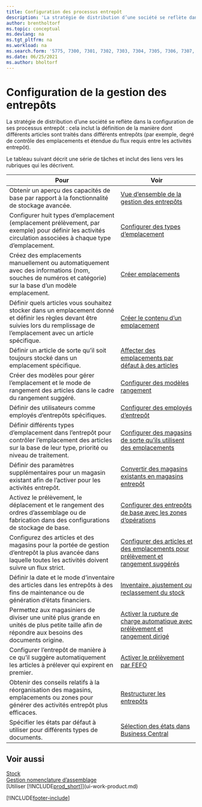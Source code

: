 ```yaml
---
title: Configuration des processus entrepôt
description: 'La stratégie de distribution d’une société se reflète dans la configuration de ses processus entrepôt, par exemple les emplacements d’entrepôt.'
author: brentholtorf
ms.topic: conceptual
ms.devlang: na
ms.tgt_pltfrm: na
ms.workload: na
ms.search.form: '5775, 7300, 7301, 7302, 7303, 7304, 7305, 7306, 7307, 7308, 7325, 7344, 7346, 7347, 7353, 7366'
ms.date: 06/25/2021
ms.author: bholtorf
---
```

# <a name="setting-up-warehouse-management"></a>Configuration de la gestion des entrepôts

La stratégie de distribution d’une société se reflète dans la configuration de ses processus entrepôt : cela inclut la définition de la manière dont différents articles sont traités dans différents entrepôts (par exemple, degré de contrôle des emplacements et étendue du flux requis entre les activités entrepôt).  

Le tableau suivant décrit une série de tâches et inclut des liens vers les rubriques qui les décrivent.  

|**Pour**|**Voir**|  
|------------|-------------|  
|Obtenir un aperçu des capacités de base par rapport à la fonctionnalité de stockage avancée.|[Vue d’ensemble de la gestion des entrepôts](design-details-warehouse-management.md)|  
|Configurer huit types d’emplacement (emplacement prélèvement, par exemple) pour définir les activités circulation associées à chaque type d’emplacement.|[Configurer des types d’emplacement](warehouse-how-to-set-up-bin-types.md)|  
|Créez des emplacements manuellement ou automatiquement avec des informations (nom, souches de numéros et catégorie) sur la base d’un modèle emplacement.|[Créer emplacements](warehouse-how-to-create-individual-bins.md)|  
|Définir quels articles vous souhaitez stocker dans un emplacement donné et définir les règles devant être suivies lors du remplissage de l’emplacement avec un article spécifique.|[Créer le contenu d’un emplacement](warehouse-how-to-set-up-bin-contents.md)|  
|Définir un article de sorte qu’il soit toujours stocké dans un emplacement spécifique.|[Affecter des emplacements par défaut à des articles](warehouse-how-to-assign-default-bins-to-items.md)|
|Créer des modèles pour gérer l’emplacement et le mode de rangement des articles dans le cadre du rangement suggéré.|[Configurer des modèles rangement](warehouse-how-to-set-up-put-away-templates.md)|
|Définir des utilisateurs comme employés d’entrepôts spécifiques.|[Configurer des employés d’entrepôt](warehouse-how-to-set-up-warehouse-employees.md)|
|Définir différents types d’emplacement dans l’entrepôt pour contrôler l’emplacement des articles sur la base de leur type, priorité ou niveau de traitement.|[Configurer des magasins de sorte qu’ils utilisent des emplacements](warehouse-how-to-set-up-locations-to-use-bins.md)|
|Définir des paramètres supplémentaires pour un magasin existant afin de l’activer pour les activités entrepôt.|[Convertir des magasins existants en magasins entrepôt](warehouse-how-to-convert-existing-locations-to-warehouse-locations.md)|
|Activez le prélèvement, le déplacement et le rangement des ordres d’assemblage ou de fabrication dans des configurations de stockage de base.|[Configurer des entrepôts de base avec les zones d’opérations](warehouse-how-to-set-up-basic-warehouses-with-operations-areas.md)|  
|Configurez des articles et des magasins pour la portée de gestion d’entrepôt la plus avancée dans laquelle toutes les activités doivent suivre un flux strict.|[Configurer des articles et des emplacements pour prélèvement et rangement suggérés](warehouse-how-to-set-up-items-for-directed-put-away-and-pick.md)|  
|Définir la date et le mode d’inventaire des articles dans les entrepôts à des fins de maintenance ou de génération d’états financiers.|[Inventaire, ajustement ou reclassement du stock](inventory-how-count-adjust-reclassify.md)|
|Permettez aux magasiniers de diviser une unité plus grande en unités de plus petite taille afin de répondre aux besoins des documents origine.|[Activer la rupture de charge automatique avec prélèvement et rangement dirigé](warehouse-enable-automatic-breaking-bulk-with-directed-put-away-and-pick.md)|  
|Configurer l’entrepôt de manière à ce qu’il suggère automatiquement les articles à prélever qui expirent en premier.|[Activer le prélèvement par FEFO](warehouse-picking-by-fefo.md)|
|Obtenir des conseils relatifs à la réorganisation des magasins, emplacements ou zones pour générer des activités entrepôt plus efficaces.|[Restructurer les entrepôts](warehouse-how-to-restructure-warehouses.md)|
|Spécifier les états par défaut à utiliser pour différents types de documents.|[Sélection des états dans Business Central](across-report-selections.md)|

## <a name="see-also"></a>Voir aussi

[Stock](inventory-manage-inventory.md)  
[Gestion nomenclature d’assemblage](assembly-assemble-items.md)  
[Utiliser [!INCLUDE[prod_short](includes/prod_short.md)]](ui-work-product.md)


[!INCLUDE[footer-include](includes/footer-banner.md)]
